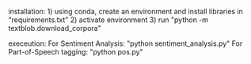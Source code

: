 installation:
    1) using conda, create an environment and install libraries in "requirements.txt"
    2) activate environment
    3) run "python -m textblob.download_corpora"

execeution:
    For Sentiment Analysis: "python sentiment_analysis.py"
    For Part-of-Speech tagging: "python pos.py"